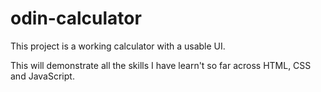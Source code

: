 # odin-calculator
This project is a working calculator with a usable UI.

This will demonstrate all the skills I have learn't so far across HTML, CSS and JavaScript.
